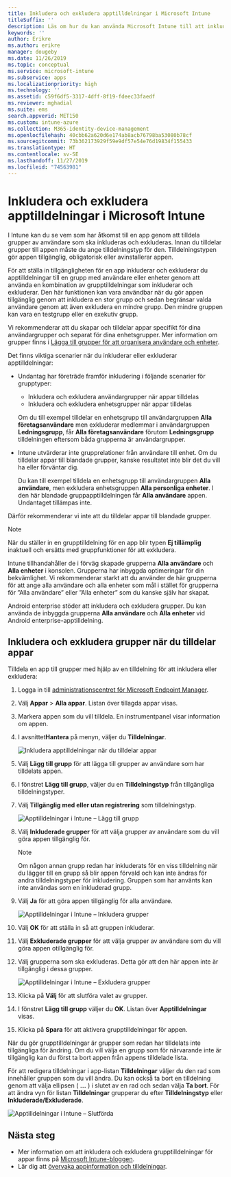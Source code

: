 ```yaml
---
title: Inkludera och exkludera apptilldelningar i Microsoft Intune
titleSuffix: ''
description: Läs om hur du kan använda Microsoft Intune till att inkludera och exkludera apptilldelningar.
keywords: ''
author: Erikre
ms.author: erikre
manager: dougeby
ms.date: 11/26/2019
ms.topic: conceptual
ms.service: microsoft-intune
ms.subservice: apps
ms.localizationpriority: high
ms.technology: ''
ms.assetid: c59f6df5-3317-4dff-8f19-fdeec33faedf
ms.reviewer: mghadial
ms.suite: ems
search.appverid: MET150
ms.custom: intune-azure
ms.collection: M365-identity-device-management
ms.openlocfilehash: 40cbb62a620d6e174ab8acb76798ba53080b78cf
ms.sourcegitcommit: 73b362173929f59e9df57e54e76d19834f155433
ms.translationtype: HT
ms.contentlocale: sv-SE
ms.lasthandoff: 11/27/2019
ms.locfileid: "74563981"
---
```

# <a name="include-and-exclude-app-assignments-in-microsoft-intune"></a>Inkludera och exkludera apptilldelningar i Microsoft Intune

I Intune kan du se vem som har åtkomst till en app genom att tilldela grupper av användare som ska inkluderas och exkluderas. Innan du tilldelar grupper till appen måste du ange tilldelningstyp för den. Tilldelningstypen gör appen tillgänglig, obligatorisk eller avinstallerar appen. 

För att ställa in tillgängligheten för en app inkluderar och exkluderar du apptilldelningar till en grupp med användare eller enheter genom att använda en kombination av grupptilldelningar som inkluderar och exkluderar. Den här funktionen kan vara användbar när du gör appen tillgänglig genom att inkludera en stor grupp och sedan begränsar valda användare genom att även exkludera en mindre grupp. Den mindre gruppen kan vara en testgrupp eller en exekutiv grupp. 

Vi rekommenderar att du skapar och tilldelar appar specifikt för dina användargrupper och separat för dina enhetsgrupper. Mer information om grupper finns i [Lägga till grupper för att organisera användare och enheter](~/fundamentals/groups-add.md).  

Det finns viktiga scenarier när du inkluderar eller exkluderar apptilldelningar:

- Undantag har företräde framför inkludering i följande scenarier för grupptyper:
    - Inkludera och exkludera användargrupper när appar tilldelas
    - Inkludera och exkludera enhetsgrupper när appar tilldelas

    Om du till exempel tilldelar en enhetsgrupp till användargruppen **Alla företagsanvändare** men exkluderar medlemmar i användargruppen **Ledningsgrupp**, får **Alla företagsanvändare** förutom **Ledningsgrupp** tilldelningen eftersom båda grupperna är användargrupper.
- Intune utvärderar inte grupprelationer från användare till enhet. Om du tilldelar appar till blandade grupper, kanske resultatet inte blir det du vill ha eller förväntar dig.

    Du kan till exempel tilldela en enhetsgrupp till användargruppen **Alla användare**, men exkludera enhetsgruppen **Alla personliga enheter**. I den här blandade gruppapptilldelningen får **Alla användare** appen. Undantaget tillämpas inte.

Därför rekommenderar vi inte att du tilldelar appar till blandade grupper.

> [!NOTE]
> När du ställer in en grupptilldelning för en app blir typen **Ej tillämplig** inaktuell och ersätts med gruppfunktioner för att exkludera. 
>
> Intune tillhandahåller de i förväg skapade grupperna **Alla användare** och **Alla enheter** i konsolen. Grupperna har inbyggda optimeringar för din bekvämlighet. Vi rekommenderar starkt att du använder de här grupperna för att ange alla användare och alla enheter som mål i stället för grupperna för ”Alla användare” eller ”Alla enheter” som du kanske själv har skapat.  
>
> Android enterprise stöder att inkludera och exkludera grupper. Du kan använda de inbyggda grupperna **Alla användare** och **Alla enheter** vid Android enterprise-apptilldelning. 

## <a name="include-and-exclude-groups-when-assigning-apps"></a>Inkludera och exkludera grupper när du tilldelar appar 
Tilldela en app till grupper med hjälp av en tilldelning för att inkludera eller exkludera:
1. Logga in till [administrationscentret för Microsoft Endpoint Manager](https://go.microsoft.com/fwlink/?linkid=2109431).
2. Välj **Appar** > **Alla appar**. Listan över tillagda appar visas.
3. Markera appen som du vill tilldela. En instrumentpanel visar information om appen. 
4. I avsnittet**Hantera** på menyn, väljer du **Tilldelningar**. 

    ![Inkludera apptilldelningar när du tilldelar appar](./media/apps-inc-exl-assignments/apps-inc-exl-01.png)

5. Välj **Lägg till grupp** för att lägga till grupper av användare som har tilldelats appen. 
6. I fönstret **Lägg till grupp**, väljer du en **Tilldelningstyp** från tillgängliga tilldelningstyper.
7. Välj **Tillgänglig med eller utan registrering** som tilldelningstyp.

    ![Apptilldelningar i Intune – Lägg till grupp](./media/apps-inc-exl-assignments/apps-inc-exl-02.png)
8. Välj **Inkluderade grupper** för att välja grupper av användare som du vill göra appen tillgänglig för.

    > [!NOTE]
    > Om någon annan grupp redan har inkluderats för en viss tilldelning när du lägger till en grupp så blir appen förvald och kan inte ändras för andra tilldelningstyper för inkludering. Gruppen som har använts kan inte användas som en inkluderad grupp.

9. Välj **Ja** för att göra appen tillgänglig för alla användare.

    ![Apptilldelningar i Intune – Inkludera grupper](./media/apps-inc-exl-assignments/apps-inc-exl-03.png)
10. Välj **OK** för att ställa in så att gruppen inkluderar.
11. Välj **Exkluderade grupper** för att välja grupper av användare som du vill göra appen otillgänglig för. 
12. Välj grupperna som ska exkluderas. Detta gör att den här appen inte är tillgänglig i dessa grupper.

    ![Apptilldelningar i Intune – Exkludera grupper](./media/apps-inc-exl-assignments/apps-inc-exl-04.png)
13. Klicka på **Välj** för att slutföra valet av grupper.
14. I fönstret **Lägg till grupp** väljer du **OK**. Listan över **Apptilldelningar** visas.
15. Klicka på **Spara** för att aktivera grupptilldelningar för appen.

När du gör grupptilldelningar är grupper som redan har tilldelats inte tillgängliga för ändring. Om du vill välja en grupp som för närvarande inte är tillgänglig kan du först ta bort appen från appens tilldelade lista. 

För att redigera tilldelningar i app-listan **Tilldelningar** väljer du den rad som innehåller gruppen som du vill ändra. Du kan också ta bort en tilldelning genom att välja ellipsen ( **...** ) i slutet av en rad och sedan välja **Ta bort**. För att ändra vyn för listan **Tilldelningar** grupperar du efter **Tilldelningstyp** eller **Inkluderade/Exkluderade**.

![Apptilldelningar i Intune – Slutförda](./media/apps-inc-exl-assignments/apps-inc-exl-05.png)

## <a name="next-steps"></a>Nästa steg

- Mer information om att inkludera och exkludera grupptilldelningar för appar finns på [Microsoft Intune-bloggen](https://aka.ms/new_app_assignment_process).
- Lär dig att [övervaka appinformation och tilldelningar](apps-monitor.md).
